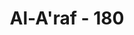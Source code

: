 ---
title: "Al-A'raf - 180"
no: 180
arabic_no: ١٨٠
ayah: وَلِلّٰهِ الْاَسْمَاۤءُ الْحُسْنٰى فَادْعُوْهُ بِهَاۖ وَذَرُوا الَّذِيْنَ يُلْحِدُوْنَ فِيْٓ اَسْمَاۤىِٕهٖۗ سَيُجْزَوْنَ مَا كَانُوْا يَعْمَلُوْنَ ۖ
translation: "Dan Allah memiliki Asma'ul-husna (nama-nama yang terbaik), maka bermohonlah kepada-Nya dengan menyebutnya Asma'ul-husna itu dan tinggalkanlah orang-orang yang menyalahartikan nama-nama-Nya. Mereka kelak akan mendapat balasan terhadap apa yang telah mereka kerjakan."
tafsir: "Al-Asmaul Husna artinya nama-nama Allah yang paling baik, paling luas, dan paling dalam pengertiannya, sebagaimana sabda Rasulullah:\n\n\"Sesungguhnya Allah mempunyai sembilan puluh sembilan nama, seratus kurang satu, barangsiapa menghafalnya masuklah dia ke surga.\" (Riwayat al-Bukhari dan Muslim dari Abu Hurairah)\n\nJumlah sembilan puluh sembilan itu tidaklah berarti batas jumlah, sesungguhnya nama Allah itu tidaklah terbatas. Dalam Al-Quran nama Allah lebih dari jumlah angka tersebut. Nama-nama itu merupakan sifat dari zat Allah Yang Maha Esa, bukan zat Tuhan yang dikira orang musyrikin. \n\nMengenai Asmaul Husna yang sembilan puluh sembilan itu diriwayatkan oleh at-Tirmizi dan al-Hakim dari jalan (sanad) al-Walid bin Muslim sebagai berikut: \n\nDialah Allah yang tiada Tuhan kecuali Dia. (1) Yang Maha Pengasih, (2) Yang Maha Penyayang, (3) Maharaja, (4) Yang Mahasuci, (5) Maha Sejahtera, (6) Yang Maha Menenteramkan, (7) Yang Maha Memelihara, (8) Yang Mahaperkasa, (9) Yang Mahakuasa, (10) Yang Maha Memiliki Kebesaran, (11) Yang Maha Menciptakan, (12) Yang Mengadakan, (13) Yang Membentuk Rupa, (14) Yang Maha Pengampun, (15) Yang Maha Mengalahkan, (16) Yang Maha Pemberi, (17) Yang Maha Memberi Rezeki, (18) Yang Maha Memberi Keputusan, (19) Yang Maha Mengetahui, (20) Yang Maha Membatasi Rezeki, (21) Yang Maha Melapangkan Rezeki, (22) Yang Maha Merendahkan, (23) Yang Maha Meninggikan, (24) Yang Maha Menjadikan Mulia, (25) Yang Menjadikan Hina, (26) Yang Maha Mendengar, (27) Yang Maha Melihat, (28) Yang Jadi Hakim, (29) Yang Mahaadil, (30) Yang Mahahalus, (31) Yang Mahateliti, (32) Yang Mahasantun, (33) Yang Mahaagung, (34) Yang Maha Mengampuni, (35) Yang Maha Mensyukuri, (36) Yang Mahatinggi, (37) Yang Mahabesar, (38) Yang Maha Memelihara, (39) Yang Maha Penentu Waktu, (40) Yang Maha Membuat Perhitungan, (41) Yang Penuh Kebesaran, (42) Yang Maha Pemurah, (43) Yang Jadi Pengawas, (44) Yang Maha Mengabulkan, (45) Yang Mahaluas, (46) Yang Maha Bijaksana, (47) Yang Maha Mencintai,(48)Yang Mahamulia, (49) Yang Maha Membangkitkan, (50) Yang Maha Menjadi Saksi, (51) Yang Penuh Kebenaran, (52) Yang Maha Menjadi Tempat Bertawakkal, (53) Yang Mahakuat, (54) Yang Mahakokoh, (55) Yang Maha Melindungi, (56) Yang Maha Terpuji, (57) Yang Maha Menghitung, (58) Yang Maha Menciptakan, (59) Yang Maha Mengembalikan, (60) Yang Menghidupkan, (61) Yang Mematikan, (62) Yang Maha Hidup, (63) Yang Berdiri Sendiri, (64) Yang Maha Menemukan, (65) Yang Mahamulia, (66) Yang Mahamandiri, (67) Yang Maha Esa, (68) Yang Maha Tumpuan, (69) Yang Maha Kuasa, (70) Yang Maha Menentukan, (71) Yang Maha Mendahulukan, (72) Yang Maha Mengakhirkan, (73) Yang Mahaawal, (74) Yang Mahaakhir, (75) Yang Mahanyata, (76) Yang Maha Tersembunyi, (77) Yang Maha Melindungi, (78) Yang Maha Meninggikan, (79) Yang Maha Pelimpah Kebajikan, (80) Yang Maha Penerima Tobat, (81) Yang Maha Pembalas, (82) Yang Maha Pemaaf, (83) Yang Maha Penyantun, (84) Yang Memiliki Kekuasaan, (85) Yang Maha Mempunyai Kebesaran dan Kemuliaan, (86) Yang Mahaadil, (87) Yang Menghimpun, (88) Yang Mahakaya, (89) Yang Maha Memberi Kekayaan, (90) Yang Maha Mencegah, (91) Yang Maha Pemberi Mudarat, (92) Yang Maha Pemberi Manfaat, (93) Yang Maha Bercahaya, (94) Yang Maha Pemberi Petunjuk, (95) Yang Maha Pencipta Keindahan, (96) Yang Mahakekal, (97) Yang Maha Mewarisi, (98) Yang Maha Pemberi Bimbingan, (99) Yang Mahasabar. (Riwayat at-Tirmizi dan al-Hakim)\n\nTerjemahan nama-nama Allah sesungguhnya tidak dapat diterjemahkan secara tepat. Terjemahan ini sekedar untuk menjelaskan maknanya sesuai dengan keterbatasan bahasa Indonesia.\n\nAllah memerintahkan hamba-hamba-Nya untuk menyebutkan nama-nama yang paling baik ini dalam berdoa dan berzikir. Karena dengan berdoa dan berzikir itu mereka selalu ingat kepada Allah, dan iman mereka bertambah hidup dan subur dalam jiwa mereka\n\nDalam pada itu Allah memerintahkan pula kepada orang-orang yang beriman agar mereka meninggalkan perilaku orang-orang yang menyimpangkan pengertian nama-nama Allah dari pengertian yang benar, misalnya dengan memberikan tawil atau memutar-balikkan pengertian sehingga mengaburkan kesempurnaan yang mutlak dari sifat-sifat Allah. Mereka yang berbuat demikian kelak akan ditimpa azab Allah. Penyimpangan atau penyelewengan dari nama-nama Allah Yang Maha Sempurna itu bermacam-macam bentuknya, antara lain:\n\n1. Memberikan nama kepada Allah dengan nama yang tidak terdapat dalam Al-Quran ataupun dalam hadis Rasul yang sahih. Semua ulama sepakat bahwa nama dan sifat Allah itu harus didasarkan atas penjelasan Al-Quran dan hadis Rasul (tauqifi). \n\n2. Menolak nama-nama dan sifat-sifat yang telah ditetapkan oleh Allah untuk zat-Nya, atau menolak untuk menisbahkan suatu perbuatan kepada Allah karena memandang yang demikian itu tidak patut bagi kesucian-Nya atau mengurangi kesucian-Nya. Mereka yang menolak ini memandang diri mereka seolah-olah lebih mengetahui dari Allah dan Rasul-Nya, mana yang layak dan mana yang tidak layak bagi Allah.\n\n3. Menamakan sesuatu selain Allah dengan nama yang hanya layak bagi Allah.\n\n4. Memutar-balikkan nama dan sifat-sifat Allah dengan penafsiran sendiri sehingga keluar dari pengertian dan maksud yang sebenarnya, seperti paham yang mengatakan bahwa sifat-sifat Allah sama dengan sifat manusia, seperti mendengar, melihat, berkata-kata, punya muka, tangan, kaki, tertawa, marah, senang dan sebagainya. Kendati Allah memiliki sifat mendengar, melihat dan sebagainya, namun mendengarnya Allah tidak sama dengan mendengarnya makhluk, melihatnya Allah tidak sama dengan melihatnya makhluk. Atau paham yang memberikan takwil terhadap sifat-sifat Allah sedemikian rupa sehingga sifat Allah itu tidak memilikik arti sama sekali.\n\n5. Mempersekutukan Allah dengan sembahan selain Allah dalam segi nama yang khusus untuk Allah. Seperti memakai lafal Allah untuk sebuah berhala atau kata Rabbul alamin."
---